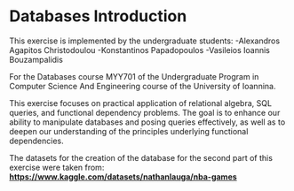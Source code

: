 # Databases Introduction

This exercise is implemented by the undergraduate students: -Alexandros Agapitos Christodoulou -Konstantinos Papadopoulos -Vasileios Ioannis Bouzampalidis

For the Databases course MYY701 of the Undergraduate Program in Computer Science And Engineering course of the University of Ioannina.

This exercise focuses on practical application of relational algebra, SQL queries, and functional dependency problems. The goal is to enhance our ability to manipulate databases and posing queries effectively, as well as to deepen our understanding of the principles underlying functional dependencies.

The datasets for the creation of the database for the second part of this exercise were taken from: <b>https://www.kaggle.com/datasets/nathanlauga/nba-games</b>

